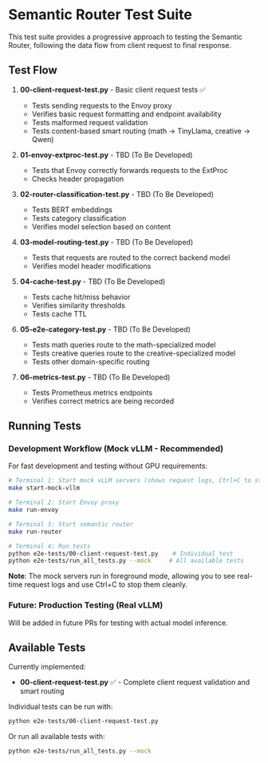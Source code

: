 # Semantic Router Test Suite

This test suite provides a progressive approach to testing the Semantic Router, following the data flow from client request to final response.

## Test Flow

1. **00-client-request-test.py** - Basic client request tests ✅
   - Tests sending requests to the Envoy proxy
   - Verifies basic request formatting and endpoint availability
   - Tests malformed request validation
   - Tests content-based smart routing (math → TinyLlama, creative → Qwen)

2. **01-envoy-extproc-test.py** - TBD (To Be Developed)
   - Tests that Envoy correctly forwards requests to the ExtProc
   - Checks header propagation

3. **02-router-classification-test.py** - TBD (To Be Developed)
   - Tests BERT embeddings
   - Tests category classification
   - Verifies model selection based on content

4. **03-model-routing-test.py** - TBD (To Be Developed)
   - Tests that requests are routed to the correct backend model
   - Verifies model header modifications

5. **04-cache-test.py** - TBD (To Be Developed)
   - Tests cache hit/miss behavior
   - Verifies similarity thresholds
   - Tests cache TTL

6. **05-e2e-category-test.py** - TBD (To Be Developed)
   - Tests math queries route to the math-specialized model
   - Tests creative queries route to the creative-specialized model
   - Tests other domain-specific routing

7. **06-metrics-test.py** - TBD (To Be Developed)
   - Tests Prometheus metrics endpoints
   - Verifies correct metrics are being recorded

## Running Tests

### Development Workflow (Mock vLLM - Recommended)

For fast development and testing without GPU requirements:

```bash
# Terminal 1: Start mock vLLM servers (shows request logs, Ctrl+C to stop)
make start-mock-vllm

# Terminal 2: Start Envoy proxy
make run-envoy

# Terminal 3: Start semantic router
make run-router

# Terminal 4: Run tests
python e2e-tests/00-client-request-test.py    # Individual test
python e2e-tests/run_all_tests.py --mock     # All available tests
```

**Note**: The mock servers run in foreground mode, allowing you to see real-time request logs and use Ctrl+C to stop them cleanly.

### Future: Production Testing (Real vLLM)

Will be added in future PRs for testing with actual model inference.

## Available Tests

Currently implemented:
- **00-client-request-test.py** ✅ - Complete client request validation and smart routing

Individual tests can be run with:
```bash
python e2e-tests/00-client-request-test.py
```

Or run all available tests with:
```bash
python e2e-tests/run_all_tests.py --mock
```